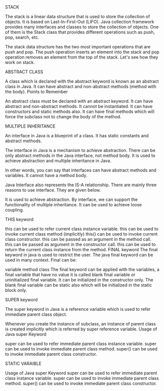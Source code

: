 STACK

The stack is a linear data structure that is used to store the collection of objects. It is based on Last-In-First-Out (LIFO). Java collection framework provides many interfaces and classes to store the collection of objects. One of them is the Stack class that provides different operations such as push, pop, search, etc.

The stack data structure has the two most important operations that are push and pop. The push operation inserts an element into the stack and pop operation removes an element from the top of the stack. Let's see how they work on stack.

ABSTRACT CLASS

A class which is declared with the abstract keyword is known as an abstract class in Java. It can have abstract and non-abstract methods (method with the body). Points to Remember

An abstract class must be declared with an abstract keyword.
It can have abstract and non-abstract methods.
It cannot be instantiated.
It can have constructors and static methods also.
It can have final methods which will force the subclass not to change the body of the method.

MULTIPLE INHERITANCE

An interface in Java is a blueprint of a class. It has static constants and abstract methods.

The interface in Java is a mechanism to achieve abstraction. There can be only abstract methods in the Java interface, not method body. It is used to achieve abstraction and multiple inheritance in Java.

In other words, you can say that interfaces can have abstract methods and variables. It cannot have a method body.

Java Interface also represents the IS-A relationship. There are mainly three reasons to use interface. They are given below.

It is used to achieve abstraction.
By interface, we can support the functionality of multiple inheritance.
It can be used to achieve loose coupling.

THIS keyword

this can be used to refer current class instance variable.
this can be used to invoke current class method (implicitly)
this() can be used to invoke current class constructor.
this can be passed as an argument in the method call.
this can be passed as argument in the constructor call.
this can be used to return the current class instance from the method.
FINAL keyword
The final keyword in java is used to restrict the user. The java final keyword can be used in many context. Final can be:

variable
method
class The final keyword can be applied with the variables, a final variable that have no value it is called blank final variable or uninitialized final variable. It can be initialized in the constructor only. The blank final variable can be static also which will be initialized in the static block only.

SUPER keyword

The super keyword in Java is a reference variable which is used to refer immediate parent class object.

Whenever you create the instance of subclass, an instance of parent class is created implicitly which is referred by super reference variable. Usage of Java super Keyword

super can be used to refer immediate parent class instance variable.
super can be used to invoke immediate parent class method.
super() can be used to invoke immediate parent class constructor.

STATIC VARAIBLE

Usage of Java super Keyword super can be used to refer immediate parent class instance variable. super can be used to invoke immediate parent class method. super() can be used to invoke immediate parent class constructor.
